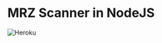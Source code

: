# MRZ Scanner in NodeJS

![Heroku](https://pyheroku-badge.herokuapp.com/?app=mrz-scanner-node&style=flat-square)
